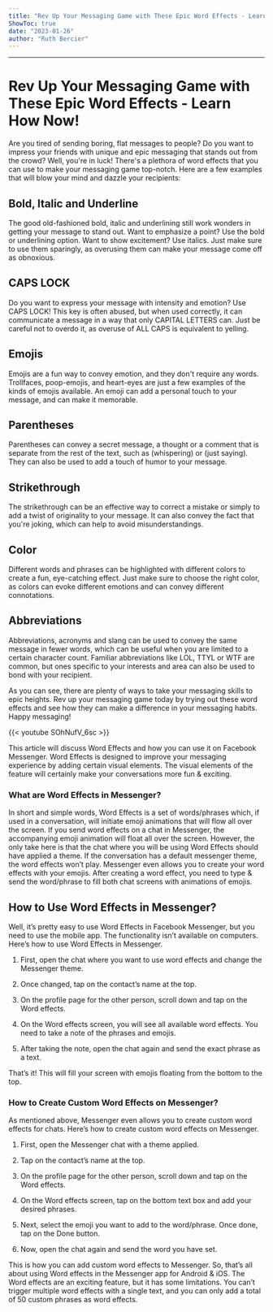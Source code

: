 ```yaml
---
title: "Rev Up Your Messaging Game with These Epic Word Effects - Learn How Now!"
ShowToc: true 
date: "2023-01-26"
author: "Ruth Bercier"
---
```

*****
# Rev Up Your Messaging Game with These Epic Word Effects - Learn How Now!

Are you tired of sending boring, flat messages to people? Do you want to impress your friends with unique and epic messaging that stands out from the crowd? Well, you're in luck! There's a plethora of word effects that you can use to make your messaging game top-notch. Here are a few examples that will blow your mind and dazzle your recipients:

## Bold, Italic and Underline

The good old-fashioned bold, italic and underlining still work wonders in getting your message to stand out. Want to emphasize a point? Use the bold or underlining option. Want to show excitement? Use italics. Just make sure to use them sparingly, as overusing them can make your message come off as obnoxious.

## CAPS LOCK

Do you want to express your message with intensity and emotion? Use CAPS LOCK! This key is often abused, but when used correctly, it can communicate a message in a way that only CAPITAL LETTERS can. Just be careful not to overdo it, as overuse of ALL CAPS is equivalent to yelling.

## Emojis

Emojis are a fun way to convey emotion, and they don't require any words. Trollfaces, poop-emojis, and heart-eyes are just a few examples of the kinds of emojis available. An emoji can add a personal touch to your message, and can make it memorable.

## Parentheses

Parentheses can convey a secret message, a thought or a comment that is separate from the rest of the text, such as (whispering) or (just saying). They can also be used to add a touch of humor to your message.

## Strikethrough

The strikethrough can be an effective way to correct a mistake or simply to add a twist of originality to your message. It can also convey the fact that you're joking, which can help to avoid misunderstandings.

## Color

Different words and phrases can be highlighted with different colors to create a fun, eye-catching effect. Just make sure to choose the right color, as colors can evoke different emotions and can convey different connotations.

## Abbreviations

Abbreviations, acronyms and slang can be used to convey the same message in fewer words, which can be useful when you are limited to a certain character count. Familiar abbreviations like LOL, TTYL or WTF are common, but ones specific to your interests and area can also be used to bond with your recipient.

As you can see, there are plenty of ways to take your messaging skills to epic heights. Rev up your messaging game today by trying out these word effects and see how they can make a difference in your messaging habits. Happy messaging!

{{< youtube SOhNufV_6sc >}} 



This article will discuss Word Effects and how you can use it on Facebook Messenger. Word Effects is designed to improve your messaging experience by adding certain visual elements. The visual elements of the feature will certainly make your conversations more fun & exciting.

 
### What are Word Effects in Messenger?


In short and simple words, Word Effects is a set of words/phrases which, if used in a conversation, will initiate emoji animations that will flow all over the screen. If you send word effects on a chat in Messenger, the accompanying emoji animation will float all over the screen.
However, the only take here is that the chat where you will be using Word Effects should have applied a theme. If the conversation has a default messenger theme, the word effects won’t play.
Messenger even allows you to create your word effects with your emojis. After creating a word effect, you need to type & send the word/phrase to fill both chat screens with animations of emojis.

 
## How to Use Word Effects in Messenger?


Well, it’s pretty easy to use Word Effects in Facebook Messenger, but you need to use the mobile app. The functionality isn’t available on computers. Here’s how to use Word Effects in Messenger.
1. First, open the chat where you want to use word effects and change the Messenger theme.
2. Once changed, tap on the contact’s name at the top.

3. On the profile page for the other person, scroll down and tap on the Word effects.

4. On the Word effects screen, you will see all available word effects. You need to take a note of the phrases and emojis.

5. After taking the note, open the chat again and send the exact phrase as a text.

That’s it! This will fill your screen with emojis floating from the bottom to the top.

 
### How to Create Custom Word Effects on Messenger?


As mentioned above, Messenger even allows you to create custom word effects for chats. Here’s how to create custom word effects on Messenger.
1. First, open the Messenger chat with a theme applied.
2. Tap on the contact’s name at the top.

3. On the profile page for the other person, scroll down and tap on the Word effects.

4. On the Word effects screen, tap on the bottom text box and add your desired phrases.

6. Next, select the emoji you want to add to the word/phrase. Once done, tap on the Done button.

7. Now, open the chat again and send the word you have set.

This is how you can add custom word effects to Messenger.
So, that’s all about using Word effects in the Messenger app for Android & iOS. The Word effects are an exciting feature, but it has some limitations. You can’t trigger multiple word effects with a single text, and you can only add a total of 50 custom phrases as word effects.




